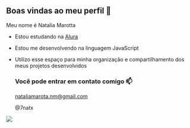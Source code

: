 ## Boas vindas ao meu perfil 🏐

Meu nome é Natalia Marotta

- Estou estudando na [Alura](https://www.alura.com.br)
- Estou me desenvolvendo na linguagem JavaScript
- Utilizo esse espaço para minha organização e compartilhamento dos meus projetos desenvolvidos

  ### Você pode entrar em contato comigo 📫

  nataliamarota.nm@gmail.com
  
  @7natx

![](https://media1.tenor.com/m/QOraRkPPJQwAAAAC/batman.gif)

